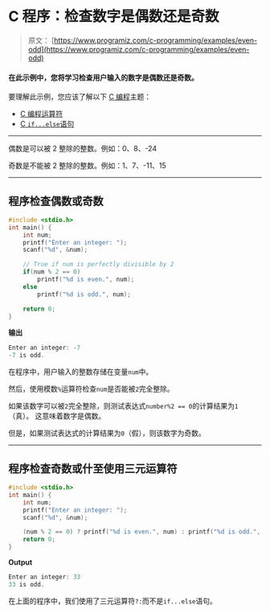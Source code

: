 # C 程序：检查数字是偶数还是奇数

> 原文： [https://www.programiz.com/c-programming/examples/even-odd](https://www.programiz.com/c-programming/examples/even-odd)

#### 在此示例中，您将学习检查用户输入的数字是偶数还是奇数。

要理解此示例，您应该了解以下 [C 编程](/c-programming "C tutorial")主题：

*   [C 编程运算符](/c-programming/c-operators)
*   [C `if...else`语句](/c-programming/c-if-else-statement)

* * *

偶数是可以被 2 整除的整数。例如：0、8、-24

奇数是不能被 2 整除的整数。例如：1、7、-11、15

* * *

## 程序检查偶数或奇数

```c
#include <stdio.h>
int main() {
    int num;
    printf("Enter an integer: ");
    scanf("%d", &num);

    // True if num is perfectly divisible by 2
    if(num % 2 == 0)
        printf("%d is even.", num);
    else
        printf("%d is odd.", num);

    return 0;
} 
```

**输出**

```c
Enter an integer: -7
-7 is odd. 
```

在程序中，用户输入的整数存储在变量`num`中。

然后，使用模数`%`运算符检查`num`是否能被`2`完全整除。

如果该数字可以被`2`完全整除，则测试表达式`number%2 == 0`的计算结果为`1`（真）。 这意味着数字是偶数。

但是，如果测试表达式的计算结果为`0`（假），则该数字为奇数。

* * *

## 程序检查奇数或什至使用三元运算符

```c
#include <stdio.h>
int main() {
    int num;
    printf("Enter an integer: ");
    scanf("%d", &num);

    (num % 2 == 0) ? printf("%d is even.", num) : printf("%d is odd.", num);
    return 0;
} 
```

**Output**

```c
Enter an integer: 33
33 is odd. 
```

在上面的程序中，我们使用了三元运算符`?:`而不是`if...else`语句。